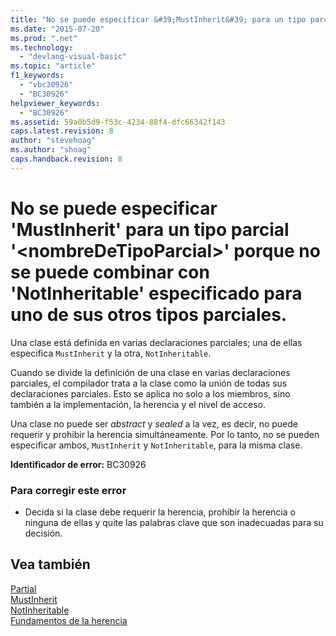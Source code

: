 ```yaml
---
title: "No se puede especificar &#39;MustInherit&#39; para un tipo parcial &#39;&lt;nombreDeTipoParcial&gt;&#39; porque no se puede combinar con &#39;NotInheritable&#39; especificado para uno de sus otros tipos parciales. | Microsoft Docs"
ms.date: "2015-07-20"
ms.prod: ".net"
ms.technology: 
  - "devlang-visual-basic"
ms.topic: "article"
f1_keywords: 
  - "vbc30926"
  - "BC30926"
helpviewer_keywords: 
  - "BC30926"
ms.assetid: 59a0b5d9-f53c-4234-88f4-dfc66342f143
caps.latest.revision: 8
author: "stevehoag"
ms.author: "shoag"
caps.handback.revision: 8
---
```

# No se puede especificar &#39;MustInherit&#39; para un tipo parcial &#39;&lt;nombreDeTipoParcial&gt;&#39; porque no se puede combinar con &#39;NotInheritable&#39; especificado para uno de sus otros tipos parciales.
Una clase está definida en varias declaraciones parciales; una de ellas especifica `MustInherit` y la otra, `NotInheritable`.  
  
 Cuando se divide la definición de una clase en varias declaraciones parciales, el compilador trata a la clase como la unión de todas sus declaraciones parciales. Esto se aplica no solo a los miembros, sino también a la implementación, la herencia y el nivel de acceso.  
  
 Una clase no puede ser *abstract* y *sealed* a la vez, es decir, no puede requerir y prohibir la herencia simultáneamente. Por lo tanto, no se pueden especificar ambos, `MustInherit` y `NotInheritable`, para la misma clase.  
  
 **Identificador de error:** BC30926  
  
### Para corregir este error  
  
-   Decida si la clase debe requerir la herencia, prohibir la herencia o ninguna de ellas y quite las palabras clave que son inadecuadas para su decisión.  
  
## Vea también  
 [Partial](../../visual-basic/language-reference/modifiers/partial.md)   
 [MustInherit](../../visual-basic/language-reference/modifiers/mustinherit.md)   
 [NotInheritable](../../visual-basic/language-reference/modifiers/notinheritable.md)   
 [Fundamentos de la herencia](../../visual-basic/programming-guide/language-features/objects-and-classes/inheritance-basics.md)